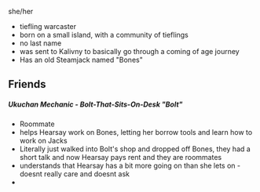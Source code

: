 she/her
- tiefling warcaster
- born on a small island, with a community of tieflings
- no last name
- was sent to Kalivny to basically go through a coming of age journey
- Has an old Steamjack named "Bones"

## Friends

##### Ukuchan Mechanic - Bolt-That-Sits-On-Desk "Bolt"
- Roommate
- helps Hearsay work on Bones, letting her borrow tools and learn how to work on Jacks
- Literally just walked into Bolt's shop and dropped off Bones, they had a short talk and now Hearsay pays rent and they are roommates
- understands that Hearsay has a bit more going on than she lets on - doesnt really care and doesnt ask
- 